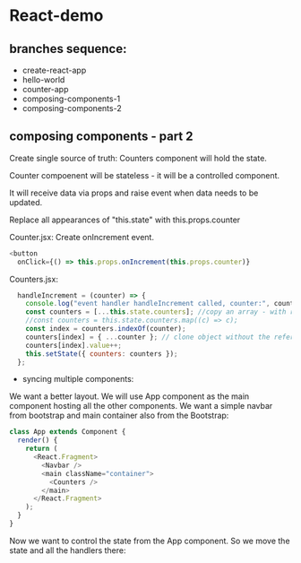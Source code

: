 # React-demo

## branches sequence:

- create-react-app
- hello-world
- counter-app
- composing-components-1
- composing-components-2

## composing components - part 2

Create single source of truth: Counters component will hold the state. 

Counter compoenent will be stateless - it will be a controlled component. 

It will receive data via props and raise event when data needs to be updated.

Replace all appearances of "this.state" with this.props.counter

Counter.jsx:
Create onIncrement event.
```javascript
<button
  onClick={() => this.props.onIncrement(this.props.counter)}
```


Counters.jsx:
```javascript
  handleIncrement = (counter) => {
    console.log("event handler handleIncrement called, counter:", counter);
    const counters = [...this.state.counters]; //copy an array - with references
    //const counters = this.state.counters.map((c) => c);
    const index = counters.indexOf(counter);
    counters[index] = { ...counter }; // clone object without the reference, we dont want to directly change the state.
    counters[index].value++;
    this.setState({ counters: counters });
  };
```

- syncing multiple components:

We want a better layout. We will use App component as the main component hosting all the other components. We want a simple navbar from bootstrap and main container also from the Bootstrap:
```javascript
class App extends Component {
  render() {
    return (
      <React.Fragment>
        <Navbar />
        <main className="container">
          <Counters />
        </main>
      </React.Fragment>
    );
  }
}
```

Now we want to control the state from the App component. So we move the state and all the handlers there:
```javascript

```

```javascript

```

```javascript

```

```javascript

```

```javascript

```

```javascript

```

```javascript

```

```javascript

```

```javascript

```